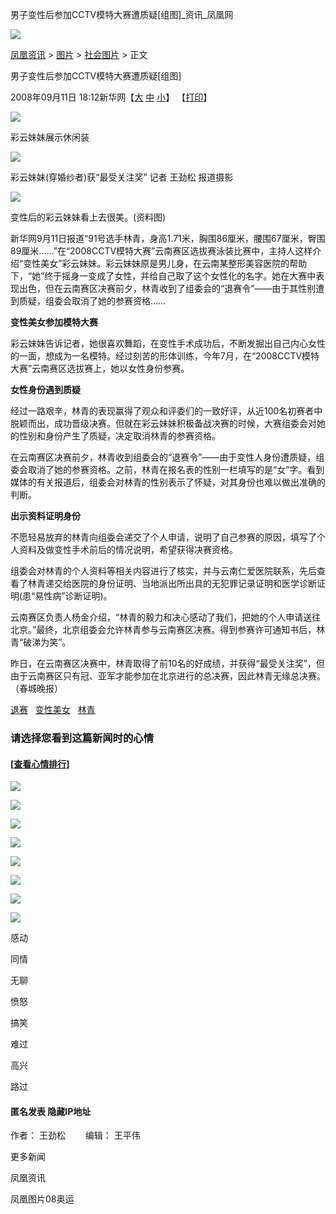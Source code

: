 男子变性后参加CCTV模特大赛遭质疑\[组图\]\_资讯\_凤凰网

[![](http://img.ifeng.com/tres/pub_res/image/singlepage_v3/logo_news.gif)](http://news.ifeng.com)

[凤凰资讯](http://news.ifeng.com/) > [图片](http://news.ifeng.com/photo/) > [社会图片](http://news.ifeng.com/photo/society/) > 正文

男子变性后参加CCTV模特大赛遭质疑\[组图\]

2008年09月11日 18:12新华网【[大](javascript:zoomDoc\(16\);) [中](javascript:zoomDoc\(14\);) [小](javascript:zoomDoc\(12\);)】 【[打印](#)】

![](http://img.ifeng.com/hres/200809/11/18/77e3f02937bd1421d2895ceb65e5c762.jpg)

彩云妹妹展示休闲装

![](http://img.ifeng.com/hres/200809/11/18/77f2e464e26fc8486003c5ac228fef84.jpg)

彩云妹妹(穿婚纱者)获“最受关注奖” 记者 王劲松 报道摄影

![](http://img.ifeng.com/hres/200809/11/18/3ccf07cf4dfdf7be83e18e7c7ad17e26.jpg)

变性后的彩云妹妹看上去很美。(资料图)

新华网9月11日报道“91号选手林青，身高1.71米，胸围86厘米，腰围67厘米，臀围89厘米……”在“2008CCTV模特大赛”云南赛区选拔赛泳装比赛中，主持人这样介绍“变性美女”彩云妹妹。彩云妹妹原是男儿身，在云南某整形美容医院的帮助下，“她”终于摇身一变成了女性，并给自己取了这个女性化的名字。她在大赛中表现出色，但在云南赛区决赛前夕，林青收到了组委会的“退赛令”——由于其性别遭到质疑，组委会取消了她的参赛资格……

**变性美女参加模特大赛**

彩云妹妹告诉记者，她很喜欢舞蹈，在变性手术成功后，不断发掘出自己内心女性的一面，想成为一名模特。经过刻苦的形体训练，今年7月，在“2008CCTV模特大赛”云南赛区选拔赛上，她以女性身份参赛。

**女性身份遇到质疑**

经过一路艰辛，林青的表现赢得了观众和评委们的一致好评，从近100名初赛者中脱颖而出，成功晋级决赛。但就在彩云妹妹积极备战决赛的时候，大赛组委会对她的性别和身份产生了质疑，决定取消林青的参赛资格。

在云南赛区决赛前夕，林青收到组委会的“退赛令”——由于变性人身份遭质疑，组委会取消了她的参赛资格。之前，林青在报名表的性别一栏填写的是“女”字。看到媒体的有关报道后，组委会对林青的性别表示了怀疑，对其身份也难以做出准确的判断。

**出示资料证明身份**

不愿轻易放弃的林青向组委会递交了个人申请，说明了自己参赛的原因，填写了个人资料及做变性手术前后的情况说明，希望获得决赛资格。

组委会对林青的个人资料等相关内容进行了核实，并与云南仁爱医院联系，先后查看了林青递交给医院的身份证明、当地派出所出具的无犯罪记录证明和医学诊断证明(患“易性病”诊断证明)。

云南赛区负责人杨金介绍，“林青的毅力和决心感动了我们，把她的个人申请送往北京。”最终，北京组委会允许林青参与云南赛区决赛。得到参赛许可通知书后，林青“破涕为笑”。

昨日，在云南赛区决赛中，林青取得了前10名的好成绩，并获得“最受关注奖”，但由于云南赛区只有冠、亚军才能参加在北京进行的总决赛，因此林青无缘总决赛。（春城晚报）

[退赛](#)   [变性美女](#)   [林青](#)  

### 请选择您看到这篇新闻时的心情

#### \[[查看心情排行](http://cmt.ifeng.com/leaveword/mood/mood_rank.jsp)\]

![](http://img.ifeng.com/tres/appres/images/mood/motion_01.gif)

![](http://img.ifeng.com/tres/appres/images/mood/motion_02.gif)

![](http://img.ifeng.com/tres/appres/images/mood/motion_03.gif)

![](http://img.ifeng.com/tres/appres/images/mood/motion_04.gif)

![](http://img.ifeng.com/tres/appres/images/mood/motion_05.gif)

![](http://img.ifeng.com/tres/appres/images/mood/motion_06.gif)

![](http://img.ifeng.com/tres/appres/images/mood/motion_07.gif)

![](http://img.ifeng.com/tres/appres/images/mood/motion_08.gif)

感动

同情

无聊

愤怒

搞笑

难过

高兴

路过

#### 匿名发表 隐藏IP地址

作者： 王劲松　　 编辑： 王平伟

更多新闻

凤凰资讯

凤凰图片08奥运